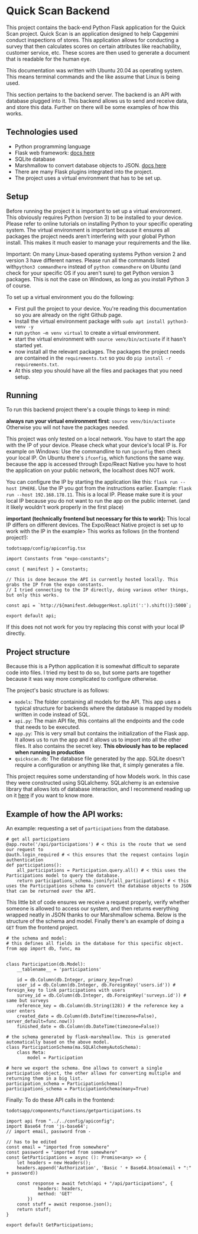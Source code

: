 # Quick Scan Backend


This project contains the back-end Python Flask application for the Quick Scan project. 
Quick Scan is an application designed to help Capgemini conduct inspections of stores. This application allows for 
conducting a survey that then calculates scores on certain attributes like reachability, customer service, etc.
These scores are then used to generate a document that is readable for the human eye.

This documentation was written with Ubuntu 20.04 as operating system. This means terminal commands and the like assume
that Linux is being used.

This section pertains to the backend server. The backend is an API with database plugged into it. This backend allows us to send and receive data, and store this data. Further on there will be some examples of how this works.

## Technologies used

- Python programming language
- Flask web framework: [docs here](https://flask.palletsprojects.com/en/1.1.x/)
- SQLite database
- Marshmallow to convert database objects to JSON. [docs here](https://flask-marshmallow.readthedocs.io/en/latest/index.html)
- There are many Flask plugins integrated into the project.
- The project uses a virtual environment that has to be set up.

## Setup

Before running the project it is important to set up a virtual environment. This obviously requires Python (version 3) to be installed to your device. Please refer to online tutorials on installing Python to your specific operating system. 
The virtual environment is important because it ensures all packages the project needs aren't interfering with your global Python install. This makes it much easier to manage your requirements and the like. 

Important: On many Linux-based operating systems Python version 2 and version 3 have different names. Please run all the commands listed with`python3 commandhere` instead of `python commandhere` on Ubuntu (and check for your specific OS if you aren't sure) to get Python version 3 packages. This is not the case on Windows, as long as you install Python 3 of course.

To set up a virtual environment you do the following:

- First pull the project to your device. You're reading this documentation so you are already on the right Github page.
- Install the virtual environment package with `sudo apt install python3-venv -y`
- run `python –m venv virtual` to create a virtual environment.
- start the virtual environment with `source venv/bin/activate` if it hasn't started yet.
- now install all the relevant packages. The packages the project needs are contained in the `requirements.txt` so you do `pip install -r requirements.txt`.
- At this step you should have all the files and packages that you need setup.

## Running

To run this backend project there's a couple things to keep in mind:

**always run your virtual environment first**: `source venv/bin/activate` Otherwise you will not have the packages needed.

This project was only tested on a local network. You have to start the app with the IP of your device. Please check what your device's local IP is. For example on Windows: Use the commandline to run `ipconfig` then check your local IP.  On Ubuntu there's `ifconfig`, which functions the same way.
 because the app is accessed through Expo/React Native you have to host the application on your public network, the localhost does NOT work.
 
You can configure the IP by starting the application like this:  `flask run --host IPHERE`. Use the IP you got from the instructions earlier.
Example: `flask run --host 192.168.178.11`. This is a local IP. Please make sure it is your local IP because you do not want to run the app on the public internet. (and it likely wouldn't work properly in the first place)

**important (technically frontend but necessary for this to work):** This local IP differs on different devices. The Expo/React Native project is set up to work with the IP in the example>
This works as follows (in the frontend project!): 

```
todotsapp/config/apiconfig.tsx

import Constants from "expo-constants";

const { manifest } = Constants;

// This is done because the API is currently hosted locally. This grabs the IP from the expo constants.
// I tried connecting to the IP directly, doing various other things, but only this works.

const api = `http://${manifest.debuggerHost.split(':').shift()}:5000`;

export default api;
```

If this does not not work for you try replacing this const with your local IP directly.

## Project structure

Because this is a Python application it is somewhat difficult to separate code into files. I tried my best to do so, but some parts are together because it was way more complicated to configure otherwise.

The project's basic structure is as follows:

- `models`: The folder containing all models for the API. This app uses a typical structure for backends where the database is mapped by models written in code instead of SQL.
- `api.py`: The main API file, this contains all the endpoints and the code that needs to  be executed.
- `app.py`: This is very small but contains the initialization of the Flask app. It allows us to run the app and it allows us to import into all the other files. It also contains the secret key. **This obviously has to be replaced when running in production**
- `quickscan.db`: The database file generated by the app. SQLite doesn't require a configuration or anything like that, it simply generates a file.

This project requires some understanding of how Models work. In this case they were constructed using SQLalchemy. SQLalchemy is an extensive library that allows lots of database interaction, and I recommend reading up on it [here](https://flask-sqlalchemy.palletsprojects.com/en/2.x/) if you want to know more.

## Example of how the API works:

An example: requesting a set of `participations` from the database.

```
# get all participations
@app.route('/api/participations') # < this is the route that we send our request to
@auth.login_required # < this ensures that the request contains login authentication
def participations():
    all_participations = Participation.query.all() # < this uses the Participations model to query the database.
    return participations_schema.jsonify(all_participations) # < this uses the Participations schema to convert the database objects to JSON that can be returned over the API.
```

This little bit of code ensures we receive a request properly, verify whether someone is allowed to access our system, and then returns everything wrapped neatly in JSON thanks to our Marshmallow schema.  Below is the structure of the schema and model. Finally there's an example of doing a `GET` from the frontend project.

```
# the schema and model:
# this defines all fields in the database for this specific object. 
from app import db, func, ma


class Participation(db.Model):
    __tablename__ = 'participations'

    id = db.Column(db.Integer, primary_key=True)
    user_id = db.Column(db.Integer, db.ForeignKey('users.id')) # foreign_key to link participations with users
    survey_id = db.Column(db.Integer, db.ForeignKey('surveys.id')) # same but surveys
    reference_key = db.Column(db.String(128)) # the reference key a user enters
    created_date = db.Column(db.DateTime(timezone=False), server_default=func.now())
    finished_date = db.Column(db.DateTime(timezone=False))

# the schema generated by flask-marshmallow. This is generated automatically based on the above model.
class ParticipationSchema(ma.SQLAlchemyAutoSchema):
    class Meta:
        model = Participation

# here we export the schema. One allows to convert a single participation object, the other allows for converting multiple and returning them in a big list.
participation_schema = ParticipationSchema()
participations_schema = ParticipationSchema(many=True)
```

Finally: To do these API calls in the frontend:

```
todotsapp/components/functions/getparticipations.ts

import api from "../../config/apiconfig";
import Base64 from 'js-base64';
// import email, password from -

// has to be edited
const email = "imported from somewhere"
const password = "imported from somewhere"
const GetParticipations = async (): Promise<any> => {
    let headers = new Headers();
    headers.append('Authorization', 'Basic ' + Base64.btoa(email + ":" + password))
    
    const response = await fetch(api + "/api/participations", {
            headers: headers,
            method: 'GET'
        })
    const stuff = await response.json();
    return stuff;
}

export default GetParticipations;
```
